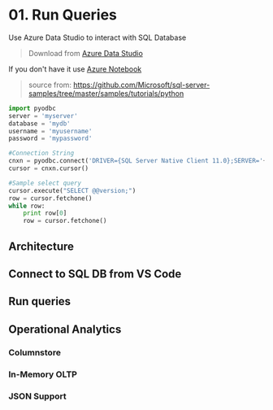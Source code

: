 # 01. Run Queries

Use Azure Data Studio to interact with SQL Database

> Download from  [Azure Data Studio](https://docs.microsoft.com/en-us/sql/azure-data-studio/download?view=sql-server-2017)

If you don't have it use [Azure Notebook](https://notebooks.azure.com) 

> source from: https://github.com/Microsoft/sql-server-samples/tree/master/samples/tutorials/python

```python
import pyodbc
server = 'myserver'
database = 'mydb'
username = 'myusername'
password = 'mypassword'

#Connection String
cnxn = pyodbc.connect('DRIVER={SQL Server Native Client 11.0};SERVER='+server+';DATABASE='+database+';UID='+username+';PWD='+ password)
cursor = cnxn.cursor()

#Sample select query
cursor.execute("SELECT @@version;")
row = cursor.fetchone()
while row:
    print row[0]
    row = cursor.fetchone()
```

## Architecture

## Connect to SQL DB from VS Code

## Run queries

## Operational Analytics

### Columnstore

### In-Memory OLTP

### JSON Support